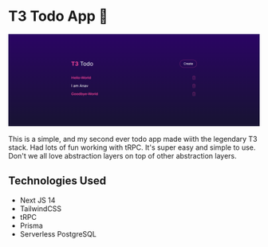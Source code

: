 # T3 Todo App 📝

![hero page](https://github.com/anav5704/t3-todo/blob/main/docs/hero.png)

This is a simple, and my second ever todo app made wiith the legendary T3 stack. Had lots of fun working with tRPC. It's super easy and simple to use. Don't we all love abstraction layers on top of other abstraction layers.

## Technologies Used
- Next JS 14
- TailwindCSS
- tRPC
- Prisma 
- Serverless PostgreSQL


